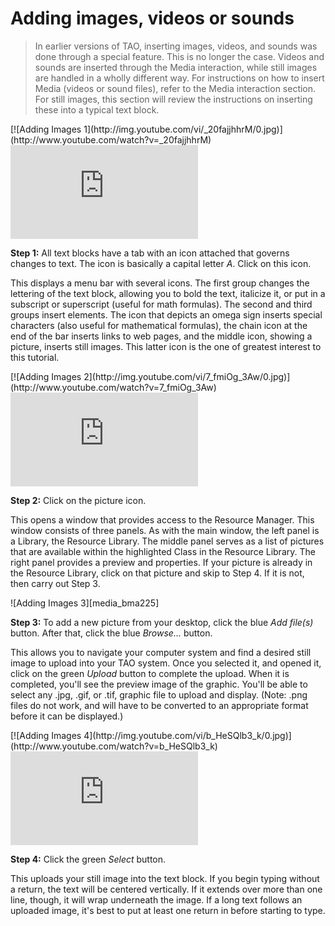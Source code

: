 # Adding images, videos or sounds

>In earlier versions of TAO, inserting images, videos, and sounds was done through a special feature. This is no longer the case. Videos and sounds are inserted through the Media interaction, while still images are handled in a wholly different way. For instructions on how to insert Media (videos or sound files), refer to the Media interaction section. For still images, this section will review the instructions on inserting these into a typical text block.

<div class="hidden-video">
[![Adding Images 1](http://img.youtube.com/vi/_20fajjhhrM/0.jpg)](http://www.youtube.com/watch?v=_20fajjhhrM)
</div>
<div class='embed-container'>
<iframe src="https://www.youtube.com/embed/_20fajjhhrM?rel=0" frameborder="0" allowfullscreen="true"></iframe>
</div>

**Step 1:** All text blocks have a tab with an icon attached that governs changes to text. The icon is basically a capital letter *A*. Click on this icon.

This displays a menu bar with several icons. The first group changes the lettering of the text block, allowing you to bold the text, italicize it, or put in a subscript or superscript (useful for math formulas). The second and third groups insert elements. The icon that depicts an omega sign inserts special characters (also useful for mathematical formulas), the chain icon at the end of the bar inserts links to web pages, and the middle icon, showing a picture, inserts still images. This latter icon is the one of greatest interest to this tutorial.

<div class="hidden-video">
[![Adding Images 2](http://img.youtube.com/vi/7_fmiOg_3Aw/0.jpg)](http://www.youtube.com/watch?v=7_fmiOg_3Aw)
</div>
<div class='embed-container'>
<iframe src="https://www.youtube.com/embed/7_fmiOg_3Aw?rel=0" frameborder="0" allowfullscreen="true"></iframe>
</div>

**Step 2:** Click on the picture icon.

This opens a window that provides access to the Resource Manager. This window consists of three panels. As with the main window, the left panel is a Library, the Resource Library. The middle panel serves as a list of pictures that are available within the highlighted Class in the Resource Library. The right panel provides a preview and properties. If your picture is already in the Resource Library, click on that picture and skip to Step 4. If it is not, then carry out Step 3.

![Adding Images 3][media_bma225]

**Step 3:** To add a new picture from your desktop, click the blue *Add file(s)* button. After that, click the blue *Browse...* button.

This allows you to navigate your computer system and find a desired still image to upload into your TAO system. Once you selected it, and opened it, click on the green *Upload* button to complete the upload. When it is completed, you'll see the preview image of the graphic. You'll be able to select any .jpg, .gif, or .tif, graphic file to upload and display. (Note: .png files do not work, and will have to be converted to an appropriate format before it can be displayed.)

<div class="hidden-video">
[![Adding Images 4](http://img.youtube.com/vi/b_HeSQlb3_k/0.jpg)](http://www.youtube.com/watch?v=b_HeSQlb3_k)
</div>
<div class='embed-container'>
<iframe src="https://www.youtube.com/embed/b_HeSQlb3_k?rel=0" frameborder="0" allowfullscreen="true"></iframe>
</div>

**Step 4:** Click the green *Select* button.

This uploads your still image into the text block. If you begin typing without a return, the text will be centered vertically. If it extends over more than one line, though, it will wrap underneath the image. If a long text follows an uploaded image, it's best to put at least one return in before starting to type.